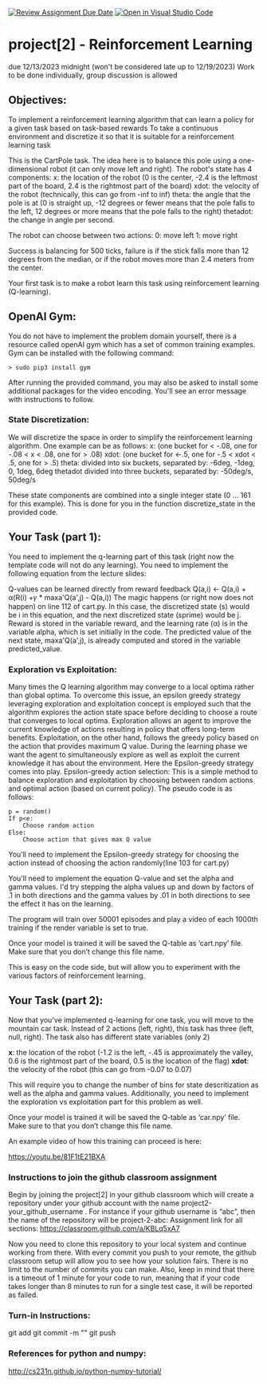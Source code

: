 [![Review Assignment Due Date](https://classroom.github.com/assets/deadline-readme-button-24ddc0f5d75046c5622901739e7c5dd533143b0c8e959d652212380cedb1ea36.svg)](https://classroom.github.com/a/KBLq5xA7)
[![Open in Visual Studio Code](https://classroom.github.com/assets/open-in-vscode-718a45dd9cf7e7f842a935f5ebbe5719a5e09af4491e668f4dbf3b35d5cca122.svg)](https://classroom.github.com/online_ide?assignment_repo_id=13187823&assignment_repo_type=AssignmentRepo)

# project[2] - Reinforcement Learning
due 12/13/2023 midnight
(won't be considered late up to 12/19/2023)
Work to be done individually, group discussion is allowed

## Objectives:
To implement a reinforcement learning algorithm that can learn a policy for a given task based on task-based rewards
To take a continuous environment and discretize it so that it is suitable for a reinforcement learning task

This is the CartPole task. The idea here is to balance this pole using a one-dimensional robot (it can only move left and right). The robot's state has 4 components:
x: the location of the robot (0 is the center, -2.4 is the leftmost part of the board, 2.4 is the rightmost part of the board)
xdot: the velocity of the robot (technically, this can go from -inf to inf)
theta: the angle that the pole is at (0 is straight up, -12 degrees or fewer means that the pole falls to the left, 12 degrees or more means that the pole falls to the right)
thetadot: the change in angle per second.


The robot can choose between two actions:
0: move left
1: move right

Success is balancing for 500 ticks, failure is if the stick falls more than 12 degrees from the median, or if the robot moves more than 2.4 meters from the center.

Your first task is to make a robot learn this task using reinforcement learning (Q-learning).

## OpenAI Gym:

You do not have to implement the problem domain yourself, there is a resource called openAI gym which has a set of common training examples. Gym can be installed with the following command:

	> sudo pip3 install gym

After running the provided command, you may also be asked to install some additional packages for the video encoding. You'll see an error message with instructions to follow.

### State Discretization:

We will discretize the space in order to simplify the reinforcement learning algorithm. One example can be as follows:
x: (one bucket for < -.08, one for -.08 < x < .08, one for > .08)
xdot: (one bucket for <-.5, one for -.5 < xdot < .5, one for > .5)
theta: divided into six buckets, separated by: -6deg, -1deg, 0, 1deg, 6deg
thetadot divided into three buckets, separated by: -50deg/s, 50deg/s

These state components are combined into a single integer state (0 ... 161 for this example). This is done for you in the function discretize_state in the provided code.



## Your Task (part 1):

You need to implement the q-learning part of this task (right now the template code will not do any learning). You need to implement the following equation from the lecture slides:

Q-values can be learned directly from reward feedback
	Q(a,i) ← Q(a,i) + α(R(i) +𝛾 * maxa'Q(a',j) - Q(a,i))
The magic happens (or right now does not happen) on line 112 of cart.py. In this case, the discretized state (s) would be i in this equation, and the next discretized state (sprime) would be j. Reward is stored in the variable reward, and the learning rate (α) is in the variable alpha, which is set initially in the code. The predicted value of the next state, maxa'Q(a',j), is already computed and stored in the variable predicted_value.

### Exploration vs Exploitation:
Many times the Q learning algorithm may converge to a local optima rather than global optima. To overcome this issue, an epsilon greedy strategy leveraging exploration and exploitation concept is employed such that the algorithm explores the action state space before deciding to choose a route that converges to local optima.
Exploration allows an agent to improve the current knowledge of actions resulting in policy that offers long-term benefits. 
Exploitation, on the other hand, follows the greedy policy based on the action that provides maximum Q value.
During the learning phase we want the agent to simultaneously explore as well as exploit the current knowledge it has about the environment. Here the Epsilon-greedy strategy comes into play.
Epsilon-greedy action selection: This is a simple method to balance exploration and exploitation by choosing between random actions and optimal action (based on current policy). The pseudo code is as follows:
```
p = random()
If p<e:		
	Choose random action
Else:
	Choose action that gives max Q value
```

You’ll need to implement the Epsilon-greedy strategy for choosing the action instead of choosing the action randomly(line 103 for cart.py)

You'll need to implement the equation Q-value and set the alpha and gamma values. I'd try stepping the alpha values up and down by factors of .1 in both directions and the gamma values by .01 in both directions to see the effect it has on the learning. 

The program will train over 50001 episodes and play a video of each 1000th training if the render variable is set to true.

Once your model is trained it will be saved the Q-table as ‘cart.npy’ file. Make sure that you don’t change this file name.

This is easy on the code side, but will allow you to experiment with the various factors of reinforcement learning.

## Your Task (part 2):
Now that you've implemented q-learning for one task, you will move to the mountain car task. Instead of 2 actions (left, right), this task has three (left, null, right). The task also has different state variables (only 2)

**x**: the location of the robot (-1.2 is the left, -.45 is approximately the valley, 0.6 is the rightmost part of the board, 0.5 is the location of the flag)
**xdot**: the velocity of the robot (this can go from -0.07 to 0.07)

This will require you to change the number of bins for state descritization as well as the alpha and gamma values. Additionally, you need to implement the exploration vs exploitation part for this problem as well.

Once your model is trained it will be saved the Q-table as ‘car.npy’ file. Make sure to that you don’t change this file name.

An example video of how this training can proceed is here:

https://youtu.be/81F1tE21BXA



### Instructions to join the github classroom assignment
Begin by joining the project[2] in your github classroom which will create a repository under your github account with the name project2-your_github_username . For instance if your github username is “abc”, then the name of the repository will be project-2-abc:
Assignment link for all sections:
https://classroom.github.com/a/KBLq5xA7


Now you need to clone this repository to your local system and continue working from there. With every commit you push to your remote, the github classroom setup will allow you to see how your solution fairs. There is no limit to the number of commits you can make. Also, keep in mind that there is a timeout of 1 minute for your code to run, meaning that if your code takes longer than 8 minutes to run for a single test case, it will be reported as failed.

### Turn-in Instructions:
git add <files to add>
git commit -m "<commit message>"
git push


### References for python and numpy:
http://cs231n.github.io/python-numpy-tutorial/







